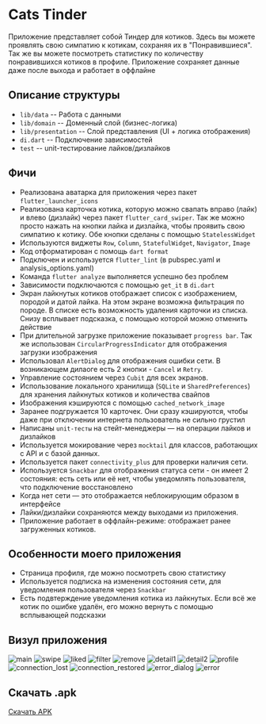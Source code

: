 # Cats Tinder

Приложение представляет собой Тиндер для котиков.
Здесь вы можете проявлять свою симпатию к котикам, сохраняя их в "Понравившиеся".
Так же вы можете посмотреть статистику по количеству понравившихся котиков в профиле.
Приложение сохраняет данные даже после выхода и работает в оффлайне

## Описание структуры

- `lib/data` -- Работа с данными
- `lib/domain` -- Доменный слой (бизнес-логика)
- `lib/presentation` -- Слой представления (UI + логика отображения)
- `di.dart` -- Подключение зависимостей
- `test` -- unit-тестирование лайков/дизлайков 


## Фичи
- Реализована аватарка для приложения через пакет `flutter_launcher_icons`
- Реализована карточка котика, которую можно свапать вправо (лайк) и влево (дизлайк) через пакет `flutter_card_swiper`. Так же можно просто нажать на кнопки лайка и дизлайка, чтобы проявить свою симпатию к котику. Обе кнопки сделаны с помощью `StatelessWidget`
- Используются виджеты `Row`, `Column`, `StatefulWidget`, `Navigator`, `Image`
- Код отформатирован с помощь `dart format`
- Подключен и используется `flutter_lint` (в pubspec.yaml и analysis_options.yaml)
- Команда `flutter analyze` выполняется успешно без проблем
- Зависимости подключаются с помощью `get_it` в `di.dart`
- Экран лайкнутых котиков отображает список с изображением, породой и датой лайка. На этом экране возможна фильтрация по породе. В списке есть возможность удаления карточки из списка. Снизу всплывает подсказка, с помощью которой можно отменить действие
- При длительной загрузке приложение показывает `progress bar`. Так же использован `CircularProgressIndicator` для отображения загрузки изображения
- Использовал `AlertDialog` для отображения ошибки сети. В возникающем дилаоге есть 2 кнопки - `Cancel` и `Retry`. 
- Управление состоянием через `Cubit` для всех экранов. 
- Использование локального хранилища (`SQLite` и `SharedPreferences`) для хранения лайкнутых котиков и количества свайпов
- Изображения кэшируются с помощью `cached_network_image`
- Заранее подгружается 10 карточек. Они сразу кэшируются, чтобы даже при отключении интернета пользователь не сильно грустил
- Написаны `unit-тесты` на стейт-менеджеры — на операции лайков и дизлайков
- Используется мокирование через `mocktail` для классов, работающих с API и с базой данных.
- Используется пакет `connectivity_plus` для проверки наличия сети.
- Используется `Snackbar` для отображения статуса сети - он имеет 2 состояния: есть сеть или её нет, чтобы уведомлять пользователя, что подключение восстановлено
- Когда нет сети — это отображается неблокирующим образом в интерфейсе
- Лайки/дизлайки сохраняются между выходами из приложения.
- Приложение работает в оффлайн-режиме: отображает ранее загруженных котиков.

## Особенности моего приложения
- Страница профиля, где можно посмотреть свою статистику
- Используется подписка на изменения состояния сети, для уведомления пользователя через `Snackbar`
- Есть подвтерждение уведомления котика из лайкнутых. Если всё же котик по ошибке удалён, его можно вернуть с помощью всплывающей подсказки

## Визул приложения
![main](./examples_inerface/mian.jpg)
![swipe](./examples_inerface/swipe.jpg)
![liked](./examples_inerface/liked.jpg)
![filter](./examples_inerface/filter.jpg)
![remove](./examples_inerface/remove.jpg)
![detail1](./examples_inerface/detail1.jpg)
![detail2](./examples_inerface/detail2.jpg)
![profile](./examples_inerface/profile.jpg)
![connection_lost](./examples_inerface/connection_lost.jpg)
![connection_restored](./examples_inerface/connection_restored.jpg)
![error_dialog](./examples_inerface/error_dialog.jpg)
![error](./examples_inerface/error.jpg)


## Скачать .apk
[Скачать APK](https://github.com/KiriProg/Cats_Tinder/releases/latest/download/app-release.apk)
